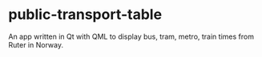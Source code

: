 # public-transport-table
An app written in Qt with QML to display bus, tram, metro, train times from Ruter in Norway.
